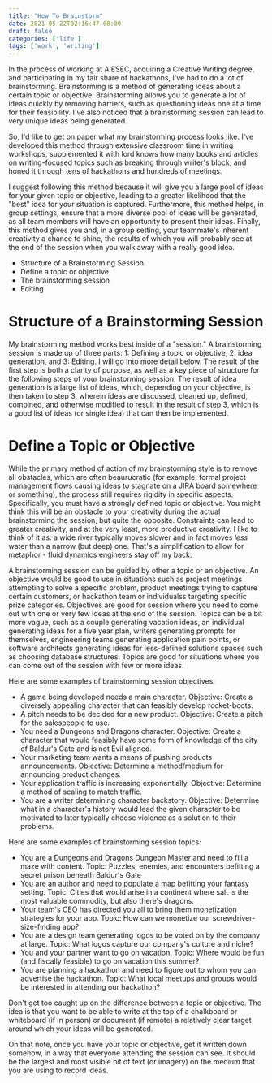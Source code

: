 ```yaml
---
title: "How To Brainstorm"
date: 2021-05-22T02:16:47-08:00
draft: false
categories: ['life']
tags: ['work', 'writing']
---
```


In the process of working at AIESEC, acquiring a Creative Writing degree, and participating
in my fair share of hackathons, I've had to do a lot of brainstorming. Brainstorming is
a method of generating ideas about a certain topic or objective. Brainstorming allows you
to generate a lot of ideas quickly by removing barriers, such as questioning ideas one at a
time for their feasibility. I've also noticed that a brainstorming session can lead to very
unique ideas being generated.

So, I'd like to get on paper what my brainstorming process looks like. I've developed this method
through extensive classroom time in writing workshops, supplemented it with lord knows how many books
and articles on writing-focused topics such as breaking through writer's block, and honed it through
tens of hackathons and hundreds of meetings.

I suggest following this method because it will give you a large pool of ideas for your given
topic or objective, leading to a greater likelihood that the "best" idea for your situation
is captured. Furthermore, this method helps, in group settings, ensure that a more diverse
pool of ideas will be generated, as all team members will have an opportunity to present
their ideas. Finally, this method gives you and, in a group setting, your teammate's inherent
creativity a chance to shine, the results of which you will probably see at the end of the session
when you walk away with a really good idea.

* Structure of a Brainstorming Session
* Define a topic or objective
* The brainstorming session
* Editing


# Structure of a Brainstorming Session

My brainstorming method works best inside of a "session." A brainstorming session is made up of
three parts: 1: Defining a topic or objective, 2: idea generation, and 3: Editing. I will
go into more detail below. The result of the first step is both a clarity of purpose, as well
as a key piece of structure for the following steps of your brainstorming session. The result
of idea generation is a large list of ideas, which, depending on your objective, is then taken
to step 3, wherein ideas are discussed, cleaned up, defined, combined, and otherwise modified
to result in the result of step 3, which is a good list of ideas (or single idea) that can
then be implemented.

# Define a Topic or Objective

While the primary method of action of my brainstorming style is to remove all obstacles, which are
often beaurucratic (for example, formal project management flows causing ideas to stagnate on a JIRA
board somewhere or something), the process still requires rigidity in specific aspects. Specifically,
you must have a strongly defined topic or objective. You might think this will be an obstacle to your
creativity during the actual brainstorming the session, but quite the opposite. Constraints can
lead to greater creativity, and at the very least, more productive creativity. I like to think of it
as: a wide river typically moves slower and in fact moves *less* water than a narrow (but deep) one.
That's a simplification to allow for metaphor - fluid dynamics engineers stay off my back.

A brainstorming session can be guided by other a topic or an objective. An objective would be good to use
in situations such as project meetings attempting to solve a specific problem, product meetings trying
to capture certain customers, or hackathon team or individualss targeting specific prize categories. Objectives
are good for session where you need to come out with one or very few ideas at the end of the session. Topics
can be a bit more vague, such as a couple generating vacation ideas, an individual generating ideas for
a five year plan, writers generating prompts for themselves, engineering teams generating application pain points,
or software architects generating ideas for less-defined solutions spaces such as choosing database structures. Topics
are good for situations where you can come out of the session with few or more ideas.

Here are some examples of brainstorming session objectives:

* A game being developed needs a main character. Objective: Create a diversely appealing character that can feasibly develop rocket-boots.
* A pitch needs to be decided for a new product. Objective: Create a pitch for the salespeople to use.
* You need a Dungeons and Dragons character. Objective: Create a character that would feasibly have some form of knowledge of the city of Baldur's Gate and is not Evil aligned.
* Your marketing team wants a means of pushing products announcements. Objective: Determine a method/medium for announcing product changes.
* Your application traffic is increasing exponentially. Objective: Determine a method of scaling to match traffic.
* You are a writer determining character backstory. Objective: Determine what in a character's history would lead the given character to be motivated to later typically choose violence as a solution to their problems.

Here are some examples of brainstorming session topics:

* You are a Dungeons and Dragons Dungeon Master and need to fill a maze with content. Topic: Puzzles, enemies, and encounters befitting a secret prison beneath Baldur's Gate
* You are an author and need to populate a map befitting your fantasy setting. Topic: Cities that would arise in a continent where salt is the most valuable commodity, but also there's dragons.
* Your team's CEO has directed you all to bring them monetization strategies for your app. Topic: How can we monetize our screwdriver-size-finding app?
* You are a design team generating logos to be voted on by the company at large. Topic: What logos capture our company's culture and niche?
* You and your partner want to go on vacation. Topic: Where would be fun (and fiscally feasible) to go on vacation this summer?
* You are planning a hackathon and need to figure out to whom you can advertise the hackathon. Topic: What local meetups and groups would be interested in attending our hackathon?

Don't get too caught up on the difference between a topic or objective. The idea is that you want to be
able to write at the top of a chalkboard or whiteboard (if in person) or document (if remote) a relatively
clear target around which your ideas will be generated.

On that note, once you have your topic or objective, get it written down somehow, in a way
that everyone attending the session can see. It should be the largest and most visible
bit of text (or imagery) on the medium that you are using to record ideas.
